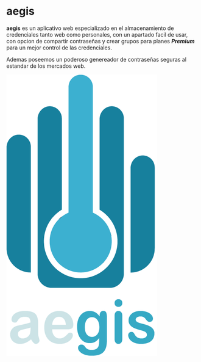 # aegis

**aegis** es un aplicativo web especializado en el almacenamiento de credenciales tanto web como personales, con un apartado facil de usar, con opcion de compartir contraseñas y crear grupos para planes ***Premium*** para un mejor control de las credenciales.

Ademas poseemos un poderoso genereador de contraseñas seguras al estandar de los mercados web.

![aegis logo](app/assets/images/isologotipo.png)
